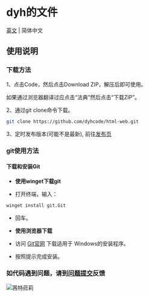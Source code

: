 # dyh的文件

[英文](./readme/README_en.md) | 简体中文

## 使用说明

### 下载方法

1、点击Code，然后点击Download ZIP，解压后即可使用。

如果通过浏览器翻译过应点击“法典”然后点击“下载ZIP”。

2、通过git clone命令下载。

```bash
git clone https://github.com/dyhcode/html-web.git
```

3、定时发布版本(可能不是最新),
前往[发布页](https://github.com/dyhcode/html-web/releases)

### git使用方法

#### 下载和安装Git

- **使用winget下载git**

- 打开终端，输入：

```bash
winget install git.Git
```

- 回车。

- **使用浏览器下载**

- 访问 [Git官网](https://git-scm.com/downloads/win) 下载适用于
Windows的安装程序。

- 按照提示完成安装。

### 如代码遇到问题，请到[问题提交](https://github.com/dyhcode/html-web/issues)反馈

![茜特菈莉](./image/茜特菈莉.png)
<!-- 我的茜特菈莉就是好看 -->
